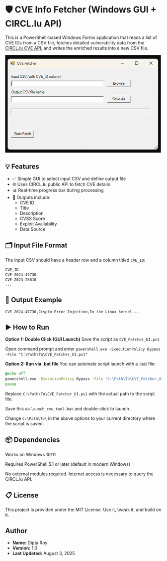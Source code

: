 # 🛡️ CVE Info Fetcher (Windows GUI + CIRCL.lu API)

This is a PowerShell-based Windows Forms application that reads a list of CVE IDs from a CSV file, fetches detailed vulnerability data from the [CIRCL.lu CVE API](https://cve.circl.lu/api/), and writes the enriched results into a new CSV file.

![CVE Fetcher Screenshot](https://raw.githubusercontent.com/dipta-roy/CVE_Fetcher/refs/heads/main/screenshot.png)

## 💡 Features

- ✅ Simple GUI to select input CSV and define output file
- 🌐 Uses CIRCL.lu public API to fetch CVE details
- 📊 Real-time progress bar during processing
- 📁 Outputs include:
  - CVE ID
  - Title
  - Description
  - CVSS Score
  - Exploit Availability
  - Data Source

## 🗂️ Input File Format

The input CSV should have a header row and a column titled `CVE_ID`:

```csv
CVE_ID
CVE-2024-47730
CVE-2023-25610
...
```

## 🧪 Output Example

```CVE_ID,Title,Description
CVE-2024-47730,Crypto Error Injection,In the Linux kernel...
```

## ▶️ How to Run

**Option 1: Double Click (GUI Launch)**
Save the script as `CVE_Fetcher_UI.ps1`

Open command prompt and enter `powershell.exe -ExecutionPolicy Bypass -File "C:\Path\To\CVE_Fetcher_UI.ps1"`

**Option 2: Run via .bat file**
You can automate script launch with a .bat file:

```bat
@echo off
powershell.exe -ExecutionPolicy Bypass -File "C:\Path\To\CVE_Fetcher_UI.ps1"
pause
```
Replace `C:\Path\To\CVE_Fetcher_UI.ps1` with the actual path to the script file.

Save this as `launch_cve_tool.bat` and double-click to launch.

Change `C:\Path\To\` in the above options to your current directory where the script is saved.

## 📦 Dependencies

Works on Windows 10/11

Requires PowerShell 5.1 or later (default in modern Windows)

No external modules required. Internet access is necessary to query the CIRCL.lu API.

## 📋 License

This project is provided under the MIT License. Use it, tweak it, and build on it.

## Author

- **Name:** Dipta Roy
- **Version:** 1.0
- **Last Updated:** August 3, 2025